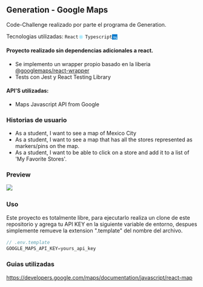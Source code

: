 ## Generation - Google Maps

Code-Challenge realizado por parte el programa de Generation.

<div>
Tecnologias utilizadas:
<code><span>React</span><img height="14" src="https://raw.githubusercontent.com/github/explore/80688e429a7d4ef2fca1e82350fe8e3517d3494d/topics/react/react.png" align="center"/></code>
<code><span>Typescript</span><img height="14"src="https://raw.githubusercontent.com/github/explore/80688e429a7d4ef2fca1e82350fe8e3517d3494d/topics/typescript/typescript.png" align="center"/></code>
</div>


#### Proyecto realizado sin dependencias adicionales a react.
- Se implemento un wrapper propio basado en la liberia [@googlemaps/react-wrapper](https://www.npmjs.com/package/@googlemaps/react-wrapper)
- Tests con Jest y React Testing Library

#### API'S utilizadas:
- Maps Javascript API from Google

### Historias de usuario
- As a student, I want to see a map of Mexico City
- As a student, I want to see a map that has all the stores represented as markers/pins on the map.
- As a student, I want to be able to click on a store and add it to a list of 'My Favorite Stores'.

### Preview
<img src="https://res.cloudinary.com/dr3egho5s/image/upload/v1670003472/generations-maps_umfjm3.jpg" />

### Uso
Este proyecto es totalmente libre, para ejecutarlo realiza un clone de este repositorio y agrega tu API KEY en la siguiente variable de entorno, despues simplemente remueve la extension ".template" del nombre del archivo.
```ts
// .env.template
GOOGLE_MAPS_API_KEY=yours_api_key
```

### Guias utilizadas
https://developers.google.com/maps/documentation/javascript/react-map
